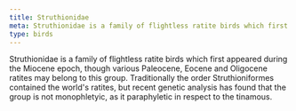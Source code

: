 ```yaml
---
title: Struthionidae
meta: Struthionidae is a family of flightless ratite birds which first appeared during the Miocene epoch, though various Paleocene, Eocene and Oligocene ratites may belong to this group. Traditionally the order Struthioniformes contained the world's ratites, but recent genetic analysis has found that the group is not monophletyic, as it paraphyletic in respect to the tinamous.
type: birds
---
```


Struthionidae is a family of flightless ratite birds which first appeared during the Miocene epoch, though various Paleocene, Eocene and Oligocene ratites may belong to this group. Traditionally the order Struthioniformes contained the world's ratites, but recent genetic analysis has found that the group is not monophletyic, as it paraphyletic in respect to the tinamous.

